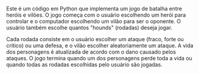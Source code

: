 Este é um código em Python que implementa um jogo de batalha entre heróis e vilões. 
O jogo começa com o usuário escolhendo um herói para controlar e o computador 
escolhendo um vilão para ser o oponente. 
O usuário também escolhe quantos "hounds" (rodadas) deseja jogar.

Cada rodada consiste em o usuário escolher um ataque (fraco, forte ou crítico) ou uma defesa, e o vilão escolher aleatoriamente um ataque. 
A vida dos personagens é atualizada de acordo com o dano causado pelos ataques. 
O jogo termina quando um dos personagens perde toda a vida ou quando todas as rodadas escolhidas pelo usuário são jogadas.
